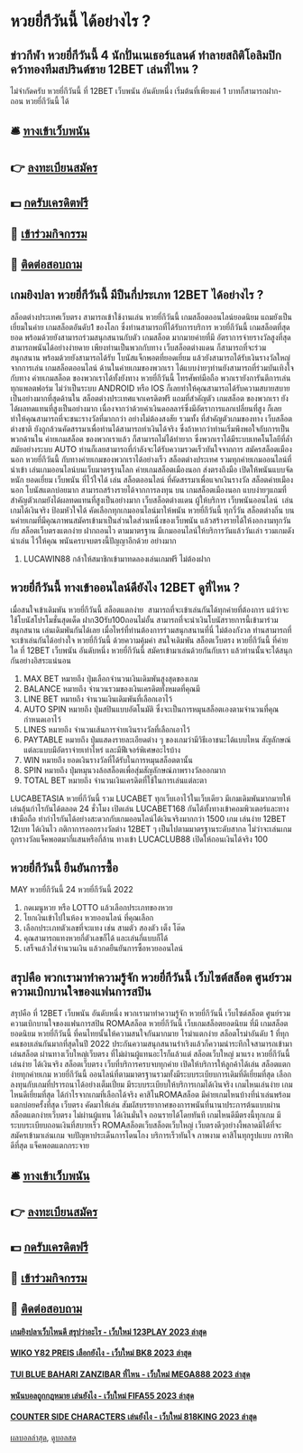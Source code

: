 # หวยยี่กีวันนี้ ได้อย่างไร ?
## ข่าวกีฬา หวยยี่กีวันนี้ 4 นักปั่นเนเธอร์แลนด์ ทำลายสถิติโอลิมปิก คว้าทองทีมสปรินต์ชาย 12BET เล่นที่ไหน ?
ไม่จำกัดครับ หวยยี่กีวันนี้ ที่ 12BET เว็บพนัน อันดับหนึ่ง เริ่มต้นที่เพียงแค่ 1 บาทก็สามารถฝาก-ถอน หวยยี่กีวันนี้ ได้

## 🛎 [ทางเข้าเว็บพนัน](https://bit.ly/3SdLNi2)
## 👉 [ลงทะเบียนสมัคร](https://bit.ly/3SdLNi2)
## 💵 [กดรับเครดิตฟรี](https://bit.ly/3dyRKHj)
## 👑 [เข้าร่วมกิจกรรม](https://bit.ly/3dyRKHj)
## 📱 [ติดต่อสอบถาม](https://bit.ly/3dyRKHj)

## เกมยิงปลา หวยยี่กีวันนี้ มีปืนกี่ประเภท 12BET ได้อย่างไร ?
สล็อตต่างประเทศเว็บตรง สามารถเข้าใช้งานเล่น หวยยี่กีวันนี้ เกมสล็อตออนไลน์ยอดนิยม แถมยังเป็นเยี่ยมในค่าย เกมสล็อตอันดับ1 ของโลก ซึ่งท่านสามารถที่ได้รับการบริการ หวยยี่กีวันนี้ เกมสล็อตที่สุดยอด พร้อมด้วยยังสามารถร่วมสนุกสนานกับตัว เกมสล็อต มากมายค่ายที่มี อัตราการจ่ายรางวัลสูงที่สุด สามารถพนันได้อย่างง่ายดาย เพียงท่านเป็นพวกกับทาง เว็บสล็อตต่างแดน ก็สามารถที่จะร่วมสนุกสนาน พร้อมด้วยยังสามารถได้รับ โบนัสแจ็กพอตที่ยอดเยี่ยม แล้วยังสามารถได้รับเงินรางวัลใหญ่ จากการเล่น เกมสล็อตออนไลน์ ด้านในค่ายเกมของพวกเรา ได้แบบง่ายๆท่านยังสามารถที่ร่วมบันเทิงใจกับทาง ค่ายเกมสล็อต ของพวกเราได้ทั้งยังทาง หวยยี่กีวันนี้ โทรศัพท์มือถือ พวกเรายังการันตีการเล่นทุกแพลตฟอร์ม ไม่ว่าเป็นระบบ ANDROID หรือ IOS ก็เลยทำให้คุณสามารถได้รับความสบายสบายเป็นอย่างมากที่สุดด้านใน สล็อตต่างประเทศแจกเครดิตฟรี แถมที่สำคัญตัว เกมสล็อต ของพวกเรา ยังได้ผลทดแทนที่สูงเป็นอย่างมาก เนื่องจากว่าด้วยค่าเงินดอลลาร์ซึ่งมีอัตราการแลกเปลี่ยนที่สูง ก็เลยทำให้คุณสามารถที่จะชนะรางวัลที่มากกว่า อย่างไม่ต้องสงสัย รวมทั้ง ที่สำคัญตัวเกมของทาง เว็บสล็อตต่างชาติ ยังถูกล้วนคัดสรรมาเพื่อท่านได้สามารถทำเงินได้จริง ซึ่งถ้าหากว่าท่านเริ่มพึงพอใจกับการเป็นพวกด้านใน ค่ายเกมสล็อต ของพวกเราแล้ว ก็สามารถไม่ได้ทำยาก ซึ่งพวกเราได้มีระบบเทคโนโลยีที่ล้ำสมัยอย่างระบบ AUTO ท่านก็เลยสามารถที่กำลังจะได้รับความรวดเร็วทันใจจากการ สมัครสล็อตเมืองนอก หวยยี่กีวันนี้ กับทางค่ายเกมของพวกเราได้อย่างเร็ว
สล็อตต่างประเทศ รวมทุกค่ายเกมออนไลน์ที่นำเข้า เล่นเกมออนไลน์บนเว็บมาตรฐานโลก ค่ายเกมสล็อตเมืองนอก ส่งตรงถึงมือ เปิดให้พนันแบบจัดหนัก ยอดเยี่ยม เว็บพนัน ที่ไว้ใจได้ เล่น สล็อตออนไลน์ ที่คัดสรรมาเพื่อแจกเงินรางวัล สล็อตค่ายเมืองนอก โบนัสแตกบ่อยมาก สามารถสร้างรายได้จากการลงทุน บน เกมสล็อตเมืองนอก แบบง่ายๆแถมที่สำคัญตัวเกมยังได้ผลทดแทนที่สูงเป็นอย่างมาก เว็บสล็อตต่างแดน ผู้ให้บริการ เว็บพนันออนไลน์  เล่นเกมได้เงินจริง ป้อมหัวใจได้ คัดเลือกทุกเกมออนไลน์มาให้พนัน หวยยี่กีวันนี้ ทุกวี่วัน สล็อตต่างถิ่น บนนค่ายเกมที่มีคุณภาพนสมัครเข้ามาเป็นส่วนใดส่วนหนึ่งของเว็บพนัน แล้วสร้างรายได้ให้งอกงามทุกวัน กับ สล็อตเว็บตรงแตกง่าย ฝากถอนไว ตามมาตรฐาน มีเกมออนไลน์ให้บริการวันแล้ววันเล่า รวมเกมดังน่าเล่น ไว้ให้คุณ พนันครบจบตรงนี้ปัญญาอีกด้วย อย่างมาก
1. LUCAWIN88 กล้าให้สมาชิกเข้ามาทดลองเล่นเกมฟรี ไม่ต้องฝาก

## หวยยี่กีวันนี้ ทางเข้าออนไลน์ดียังไง 12BET ดูที่ไหน ?
เมื่อสนใจเข้าเดิมพัน หวยยี่กีวันนี้ สล็อตแตกง่าย  สามารถที่จะเข้าเล่นกันได้ทุกค่ายที่ต้องการ แม้ว่าจะใช้โบนัสโปรโมชั่นสุดเด็ด ฝาก30รับ100ถอนไม่อั้น สามารถที่จะนำเงินโบนัสรายการนี้เข้ามาร่วมสนุกสนาน เล่นเดิมพันกันได้เลย เมื่อไหร่ที่ท่านต้องการร่วมสนุกสนานที่นี่ ไม่ต้องกังวล ท่านสามารถที่จะเข้าเล่นกันได้อย่างใจ หวยยี่กีวันนี้ ด้วยความคุ้มค่า สนใจเดิมพัน สล็อตเว็บตรง หวยยี่กีวันนี้ ที่ค่ายใด ที่ 12BET เว็บพนัน อันดับหนึ่ง หวยยี่กีวันนี้ สมัครเข้ามาเล่นด้วยกันกับเรา แล้วท่านนั้นจะได้สนุกกันอย่างอิสระแน่นอน
1. MAX BET หมายถึง ปุ่มเลือกจำนวนเงินเดิมพันสูงสุดของเกม
2. BALANCE หมายถึง จำนวนรวมของเงินเครดิตทั้งหมดที่คุณมี
3. LINE BET หมายถึง จำนวนเงินเดิมพันที่เลือกเอาไว้
4. AUTO SPIN หมายถึง ปุ่มสปินแบบอัตโนมัติ ซึ่งจะเป็นการหมุนสล็อตเองตามจำนวนที่คุณกำหนดเอาไว้
5. LINES หมายถึง จำนวนเส้นการจ่ายเงินรางวัลที่เลือกเอาไว้
6. PAYTABLE หมายถึง ปุ่มแสดงรายละเอียดต่าง ๆ ของเกมว่ามีวิธีเอาชนะได้แบบไหน สัญลักษณ์แต่ละแบบมีอัตราจ่ายเท่าไหร่ และมีฟีเจอร์พิเศษอะไรบ้าง
7. WIN หมายถึง ยอดเงินรางวัลที่ได้รับในการหมุนสล็อตตานั้น
8. SPIN หมายถึง ปุ่มหมุนวงล้อสล็อตเพื่อสุ่มสัญลักษณ์ภาพรางวัลออกมาก
9. TOTAL BET หมายถึง จำนวนเงินเครดิตที่ใช้ในการเล่นแต่ละตา

LUCABETASIA หวยยี่กีวันนี้ รวม LUCABET ทุกเว็บเอาไว้ในเว็บเดียว มีเกมเดิมพันมากมายให้เล่นลุ้นกำไรกันได้ตลอด 24 ชั่วโมง เปิดเล่น LUCABET168 กันได้ทั้งทางเข้าคอมพิวเตอร์และทางเข้ามือถือ ทำกำไรกันได้อย่างสะดวกกับเกมออนไลน์ได้เงินจริงมากกว่า 1500 เกม เล่นง่าย 12BET 12เบท ได้เงินไว กติกาการออกรางวัลต่าง 12BET ๆ เป็นไปตามมาตรฐานระดับสากล ไม่ว่าจะเล่นเกมถูกรางวัลแจ็คพอตมากี่แสนหรือกี่ล้าน ทางเข้า LUCACLUB88 เปิดให้ถอนเงินได้จริง 100

## หวยยี่กีวันนี้ ยืนยันการซื้อ
MAY หวยยี่กีวันนี้ 24 หวยยี่กีวันนี้ 2022
1. กดเมนูหวย หรือ LOTTO แล้วเลือกประเภทของหวย
2. โยกเงินเข้าไปในห้อง หวยออนไลน์ ที่คุณเลือก
3. เลือกประเภทตัวเลขที่จะแทง เช่น สามตัว สองตัว เต็ง โต๊ด
4. คุณสามารถแทงหวยกี่ตัวเลขก็ได้ และเล่นกี่แบบก็ได้
5. เสร็จแล้วใส่จำนวนเงิน แล้วกดยืนยันการซื้อหวยออนไลน์

## สรุปคือ พวกเรามาทำความรู้จัก หวยยี่กีวันนี้ เว็บไซต์สล็อต ศูนย์รวมความเบิกบานใจของแฟนการสปิน
สรุปคือ ที่ 12BET เว็บพนัน อันดับหนึ่ง พวกเรามาทำความรู้จัก หวยยี่กีวันนี้ เว็บไซต์สล็อต ศูนย์รวมความเบิกบานใจของแฟนการสปิน ROMAสล็อต หวยยี่กีวันนี้ เว็บเกมสล็อตยอดนิยม ที่มี เกมสล็อตยอดนิยม หวยยี่กีวันนี้ ที่คนไทยนั้นให้ความสนใจกันมากมาย โรม่าแตกง่าย สล็อตโรม่าอันดับ 1 ที่ทุกคนชอบเล่นกันมากที่สุดในปี 2022 ประกันความสนุกสนานร่าเริงแล้วก็ความน่าระทึกใจสามารถเข้ามาเล่นสล็อต ผ่านทางเว็บใหญ่เว็บตรง ที่ไม่ผ่านผู้แทนอะไรก็แล้วแต่ สล็อตเว็บใหญ่ มาแรง หวยยี่กีวันนี้ เล่นง่าย ได้เงินจริง สล็อตเว็บตรง เว็บที่บริการครบจบทุกค่าย เปิดให้บริการให้ลูกค้าได้เล่น สล็อตแตกง่ายทุกค่ายเกม หวยยี่กีวันนี้ ออนไลน์ที่ตามมาตรฐานรวมทั้งมีระบบระเบียบการเดิมที่ดีเยี่ยมที่สุด เลือกลงทุนกับเกมที่ปรารถนาได้อย่างเต็มเปี่ยม มีระบบระเบียบให้บริการเกมได้เงินจริง เกมไหนเล่นง่าย เกมไหนดีเยี่ยมที่สุด ได้กำไรจากเกมที่เลือกได้จริง คาสิโนROMAสล็อต มีค่ายเกมไหนบ้างที่น่าเล่นพร้อมแตกบ่อยครั้งที่สุด เว็บตรง คัดมาให้เล่น สัมผัสบรรยากาศของการพนันที่นานาประการต้นแบบผ่าน สล็อตแตกง่ายเว็บตรง ไม่ผ่านผู้แทน ได้เงินมั่นใจ ถอนรายได้โดยทันที เกมไหนดีมีตรงนี้ทุกเกม มีระบบระเบียบถอนเงินที่สบายเร็ว ROMAสล็อตเว็บสล็อตเว็บใหญ่ เว็บตรงดีๆอย่างงี้พลาดมิได้ที่จะสมัครเข้ามาเล่นเกม จบปัญหาประเด็นการโดนโกง บริการเร็วทันใจ ภาพงาม คาสิโนทุกรูปแบบ กราฟิกดีที่สุด แจ็คพอตแตกกระจาย

## 🛎 [ทางเข้าเว็บพนัน](https://bit.ly/3SdLNi2)
## 👉 [ลงทะเบียนสมัคร](https://bit.ly/3SdLNi2)
## 💵 [กดรับเครดิตฟรี](https://bit.ly/3dyRKHj)
## 👑 [เข้าร่วมกิจกรรม](https://bit.ly/3dyRKHj)
## 📱 [ติดต่อสอบถาม](https://bit.ly/3dyRKHj)

#### [เกมยิงปลาเว็บไหนดี สรุปว่าอะไร - เว็บใหม่ 123PLAY 2023 ล่าสุด](https://atom.io/themes/เกมยิงปลาเว็บไหนดี%20สรุปว่าอะไร%20-%20เว็บใหม่%20123play%202023%20ล่าสุด)
#### [WIKO Y82 PREIS เลือกยังไง - เว็บใหม่ BK8 2023 ล่าสุด](https://atom.io/themes/wiko%20y82%20preis%20เลือกยังไง%20-%20เว็บใหม่%20bk8%202023%20ล่าสุด)
#### [TUI BLUE BAHARI ZANZIBAR ที่ไหน - เว็บใหม่ MEGA888 2023 ล่าสุด](https://atom.io/themes/tui%20blue%20bahari%20zanzibar%20ที่ไหน%20-%20เว็บใหม่%20mega888%202023%20ล่าสุด)
#### [พนันบอลถูกกฎหมาย เล่นยังไง - เว็บใหม่ FIFA55 2023 ล่าสุด](https://atom.io/themes/พนันบอลถูกกฎหมาย%20เล่นยังไง%20-%20เว็บใหม่%20fifa55%202023%20ล่าสุด)
#### [COUNTER SIDE CHARACTERS เล่นยังไง - เว็บใหม่ 818KING 2023 ล่าสุด](https://atom.io/themes/counter%20side%20characters%20เล่นยังไง%20-%20เว็บใหม่%20818king%202023%20ล่าสุด)

[ผลบอลล่าสุด](https://siamsport.tv "ผลบอลล่าสุด"), [ดูบอลสด](https://siamsport.tv/ดูบอลสด "ดูบอลสด")